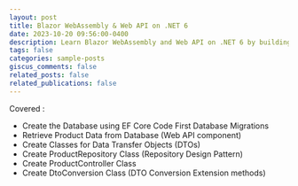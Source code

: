 ```yaml
---
layout: post
title: Blazor WebAssembly & Web API on .NET 6
date: 2023-10-20 09:56:00-0400
description: Learn Blazor WebAssembly and Web API on .NET 6 by building a shopping cart application using C#
tags: false
categories: sample-posts
giscus_comments: false
related_posts: false
related_publications: false
---
```

Covered :
- Create the Database using EF Core Code First Database Migrations
- Retrieve Product Data from Database (Web API component)
- Create Classes for Data Transfer Objects (DTOs)
- Create ProductRepository Class (Repository Design Pattern)
- Create ProductController Class
- Create DtoConversion Class (DTO Conversion Extension methods)
